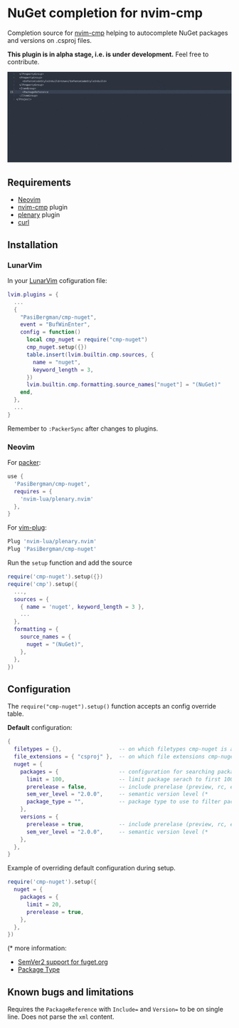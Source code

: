 # NuGet completion for nvim-cmp

Completion source for [nvim-cmp](https://github.com/hrsh7th/nvim-cmp) helping to
autocomplete NuGet packages and versions on .csproj files.

**This plugin is in alpha stage, i.e. is under development.**
Feel free to contribute.

![cmp-nuget in action](./assets/cmp-nuget.gif?raw=true)

## Requirements

- [Neovim](https://gitub.com/neovim/neovim)
- [nvim-cmp](https://github.com/hrsh7th/nvim-cmp) plugin
- [plenary](https://github.com/nvim-lua/plenary.nvim) plugin
- [curl](https://curl.se)

## Installation

### LunarVim

In your [LunarVim](https://lunarvim.org) cofiguration file:

```lua
lvim.plugins = {
  ...
  {
    "PasiBergman/cmp-nuget",
    event = "BufWinEnter",
    config = function()
      local cmp_nuget = require("cmp-nuget")
      cmp_nuget.setup({})
      table.insert(lvim.builtin.cmp.sources, {
        name = "nuget",
        keyword_length = 3,
      })
      lvim.builtin.cmp.formatting.source_names["nuget"] = "(NuGet)"
    end,
  },
  ...
}
```

Remember to `:PackerSync` after changes to plugins.

### Neovim

For [packer](https://github.com/wbthomason/packer.nvim):

```lua
use {
  'PasiBergman/cmp-nuget',
  requires = {
    'nvim-lua/plenary.nvim'
  },
}
```

For [vim-plug](https://github.com/junegunn/vim-plug):

```lua
Plug 'nvim-lua/plenary.nvim'
Plug 'PasiBergman/cmp-nuget'
```

Run the `setup` function and add the source

```lua
require('cmp-nuget').setup({})
require('cmp').setup({
  ...,
  sources = {
    { name = 'nuget', keyword_length = 3 },
    ...
  },
  formatting = {
    source_names = {
      nuget = "(NuGet)",
    },
  },
})
```

## Configuration

The `require("cmp-nuget").setup()` function accepts an config override table.

**Default** configuration:

```lua
{
  filetypes = {},                  -- on which filetypes cmp-nuget is active
  file_extensions = { "csproj" },  -- on which file extensions cmp-nuget is active
  nuget = {
    packages = {                   -- configuration for searching packages
      limit = 100,                 -- limit package serach to first 100 packages
      prerelease = false,          -- include prerelase (preview, rc, etc.) packages
      sem_ver_level = "2.0.0",     -- semantic version level (*
      package_type = "",           -- package type to use to filter packages (*
    },
    versions = {
      prerelease = true,           -- include prerelase (preview, rc, etc.) versions
      sem_ver_level = "2.0.0",     -- semantic version level (*
    },
  },
}
```

Example of overriding default configuration during setup.

```lua
require('cmp-nuget').setup({
  nuget = {
    packages = {
      limit = 20,
      prerelease = true,
    },
  },
})
```

(\* more information:

- [SemVer2 support for fuget.org](https://github.com/NuGet/Home/wiki/SemVer2-support-for-nuget.org-%28server-side%29)
- [Package Type](https://github.com/NuGet/Home/wiki/Package-Type-%5BPacking%5D)

## Known bugs and limitations

Requires the `PackageReference` with `Include=` and `Version=` to be on single line.
Does not parse the `xml` content.
